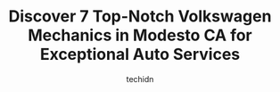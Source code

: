 ---
layout: ampstory
image: https://images.unsplash.com/photo-1539788816080-8bdd722d8c22?ixlib=rb-4.0.3&ixid=MnwxMjA3fDB8MHxwaG90by1wYWdlfHx8fGVufDB8fHx8&auto=format&fit=crop&w=640&h=853&q=80
author: techidn
featured: false
description: Discover the 7 best Volkswagen Mechanic in Modesto CA, USA and ensure your vehicle receives the highest quality of care. These trusted professionals are known for their skill, knowledge, and
title: Discover 7 Top-Notch Volkswagen Mechanics in Modesto CA for Exceptional Auto Services
cover:
   title: Discover 7 Top-Notch Volkswagen Mechanics in Modesto CA for Exceptional Auto Services
   subtitle: Rickpate
   background: https://images.unsplash.com/photo-1539788816080-8bdd722d8c22?ixlib=rb-4.0.3&ixid=MnwxMjA3fDB8MHxwaG90by1wYWdlfHx8fGVufDB8fHx8&auto=format&fit=crop&w=640&h=853&q=80

pages: 
 - layout: thirds
   top: <h1>#1 Europa Motors</h1>
   bottom: "<p>My experience with Europa Motors was exceptional.  The front staff is very professional and friendly.  They communicated better than any other auto shop that I have ever </p>"
   background: https://www.knot35.com/toplist/wp-content/uploads/2023/06/best-volkswagen-mechanic-1-in-modesto-ca-1685835217.jpeg
   backgroundblur: true
 - layout: thirds
   top: <h1>#2 European Auto Specialties</h1>
   bottom: "<p>820 N 9th St, Modesto, CA 95350, United States</p>"
   background: https://www.knot35.com/toplist/wp-content/uploads/2023/06/best-volkswagen-mechanic-2-in-modesto-ca-1685835217.jpeg
   cta:
      link: https://www.knot35.com/toplist/discover-7-top-notch-volkswagen-mechanics-in-modesto-ca-for-exceptional-auto-services/
      text: Discover 7 Top-Notch Volkswagen Mechanics in Modesto CA for Exceptional Auto Services
 - layout: thirds
   top: <h1>#3 Auto World Auto Services</h1>
   bottom: "<p>1312 La Loma Ave, Modesto, CA 95354, United States</p>"
   background: https://www.knot35.com/toplist/wp-content/uploads/2023/06/best-volkswagen-mechanic-3-in-modesto-ca-1685835217.jpeg
   cta:
      link: https://www.knot35.com/toplist/discover-7-top-notch-volkswagen-mechanics-in-modesto-ca-for-exceptional-auto-services/
      text: Discover 7 Top-Notch Volkswagen Mechanics in Modesto CA for Exceptional Auto Services
 - layout: thirds
   top: <h1>#4 J & W Automotive</h1>
   bottom: "<p>1328 N 9th St, Modesto, CA 95350, United States</p>"
   background: https://images.unsplash.com/photo-1561679660-d00ee1e0dc8e?ixlib=rb-4.0.3&ixid=MnwxMjA3fDB8MHxwaG90by1wYWdlfHx8fGVufDB8fHx8&auto=format&fit=crop&w=640&h=853&q=80
   cta:
      link: https://www.knot35.com/toplist/discover-7-top-notch-volkswagen-mechanics-in-modesto-ca-for-exceptional-auto-services/
      text: Discover 7 Top-Notch Volkswagen Mechanics in Modesto CA for Exceptional Auto Services
 - layout: thirds
   top: <h1>#5 Modesto Auto Masters</h1>
   bottom: "<p>2000 McHenry Ave Ste b, Modesto, CA 95350, United States</p>"
   background: https://images.unsplash.com/photo-1609083590460-7b8cc0ca65f8?ixlib=rb-4.0.3&ixid=MnwxMjA3fDB8MHxwaG90by1wYWdlfHx8fGVufDB8fHx8&auto=format&fit=crop&w=640&h=853&q=80
   cta:
      link: https://www.knot35.com/toplist/discover-7-top-notch-volkswagen-mechanics-in-modesto-ca-for-exceptional-auto-services/
      text: Discover 7 Top-Notch Volkswagen Mechanics in Modesto CA for Exceptional Auto Services
 - layout: thirds
   top: <h1>#6 Mobile Auto & Transmission Repair</h1>
   bottom: "<p>926 4th St, Modesto, CA 95351, United States</p>"
   background: https://images.unsplash.com/photo-1518640467707-6811f4a6ab73?ixlib=rb-4.0.3&ixid=MnwxMjA3fDB8MHxwaG90by1wYWdlfHx8fGVufDB8fHx8&auto=format&fit=crop&w=640&h=853&q=80
   cta:
      link: https://www.knot35.com/toplist/discover-7-top-notch-volkswagen-mechanics-in-modesto-ca-for-exceptional-auto-services/
      text: Discover 7 Top-Notch Volkswagen Mechanics in Modesto CA for Exceptional Auto Services
 - layout: thirds
   top: <h1>#7 Honest Engine & Auto Tune Up</h1>
   bottom: "<p>2509 Coffee Rd, Modesto, CA 95355, United States</p>"
   background: https://images.unsplash.com/photo-1515405295579-ba7b45403062?ixlib=rb-4.0.3&ixid=MnwxMjA3fDB8MHxwaG90by1wYWdlfHx8fGVufDB8fHx8&auto=format&fit=crop&w=640&h=853&q=80
   cta:
      link: https://www.knot35.com/toplist/discover-7-top-notch-volkswagen-mechanics-in-modesto-ca-for-exceptional-auto-services/
      text: Discover 7 Top-Notch Volkswagen Mechanics in Modesto CA for Exceptional Auto Services
 - layout: thirds
   middle: Continue reading...
   background: https://images.unsplash.com/photo-1522441815192-d9f04eb0615c?ixlib=rb-4.0.3&ixid=MnwxMjA3fDB8MHxwaG90by1wYWdlfHx8fGVufDB8fHx8&auto=format&fit=crop&w=640&h=853&q=80
   cta:
      link: https://www.knot35.com/toplist/discover-7-top-notch-volkswagen-mechanics-in-modesto-ca-for-exceptional-auto-services/
      text: Discover 7 Top-Notch Volkswagen Mechanics in Modesto CA for Exceptional Auto Services
      
---